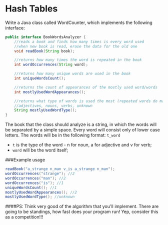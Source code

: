 Hash Tables
=====================
Write a Java class called WordCounter, which implements the following interface:

```Java
public interface BookWordsAnalyzer {
    //reads a book and finds how many times is every word used
    //when new book is read, erase the data for the old one 
    void readBook(String book);

    //returns how many times the word is repeated in the book
    int wordOccurrences(String word);

    //returns how many unique words are used in the book
    int uniqueWordsCount();

    //returns the count of appearances of the mostly used word/words
    int mostlyUsedWordAppearances();

    //returns what type of words is used the most (repeated words do matter)
    //adjectives, nouns, verbs, unknown
    String mostlyUsedWordType();
}
```

The book that the class should analyze is a string, in which the words will be separated
by a simple space. Every word will consist only of lower case letters. The words will be in the following format: `t_word` 
* `t` is the type of the word - n for noun, a for adjective and v for verb;
* `word` will be the word itself;

###Example usage

```Java
readBook("a_strange n_man v_is a_strange n_man");
wordOccurrences("strange"); //2
wordOccurrences("man"); //2
wordOccurrences("is"); //1
uniqueWordsCount(); //1
mostlyUsedWordAppearances(); //2
mostlyUsedWordType(); //unknown
```

####PS: Think very good of the algorithm that you'll implement. There are going to be standings, how fast does your program run! Yep, consider this as a competition!!!